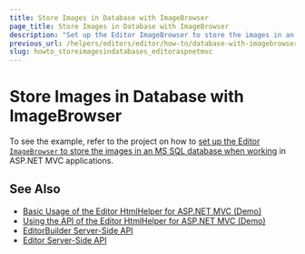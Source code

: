 ```yaml
---
title: Store Images in Database with ImageBrowser
page_title: Store Images in Database with ImageBrowser
description: "Set up the Editor ImageBrowser to store the images in an MS SQL database in ASP.NET MVC applications."
previous_url: /helpers/editors/editor/how-to/database-with-imagebrowser
slug: howto_storeimagesindatabases_editoraspnetmvc
---
```


# Store Images in Database with ImageBrowser

To see the example, refer to the project on how to [set up the Editor `ImageBrowser` to store the images in an MS SQL database when working](https://github.com/telerik/ui-for-aspnet-mvc-examples/tree/master/editor/database-image-browser) in ASP.NET MVC applications.

## See Also

* [Basic Usage of the Editor HtmlHelper for ASP.NET MVC (Demo)](https://demos.telerik.com/aspnet-mvc/editor)
* [Using the API of the Editor HtmlHelper for ASP.NET MVC (Demo)](https://demos.telerik.com/aspnet-mvc/editor/api)
* [EditorBuilder Server-Side API](https://docs.telerik.com/aspnet-mvc/api/Kendo.Mvc.UI.Fluent/EditorBuilder)
* [Editor Server-Side API](/api/editor)
